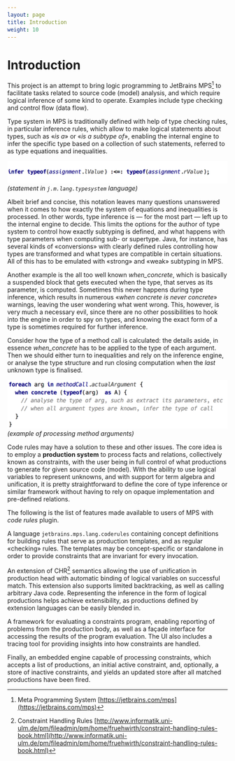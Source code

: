 ```yaml
---
layout: page
title: Introduction
weight: 10
---
```


# Introduction

This project is an attempt to bring logic programming to JetBrains MPS[^mps] to facilitate tasks related to source code (model) analysis, and which require logical inference of some kind to operate. Examples include type checking and control flow (data flow).

Type system in MPS is traditionally defined with help of type checking rules, in particular inference rules, which allow to make logical statements about types, such as «*is a*» or «*is a subtype of*», enabling the internal engine to infer the specific type based on a collection of such statements, referred to as type equations and inequalities.

![](img/intro-assignment-550.png)  
_(statement in `j.m.lang.typesystem` language)_

Albeit brief and concise, this notation leaves many questions unanswered when it comes to how exactly the system of equations and inequalities is processed. In other words, type inference is — for the most part — left up to the internal engine to decide. This limits the options for the author of type system to control how exactly subtyping is defined, and what happens with type parameters when computing sub- or supertype. Java, for instance, has several kinds of «conversions» with clearly defined rules controlling how types are transformed and what types are compatible in certain situations. All of this has to be emulated with «strong» and «weak» subtyping in MPS.  

Another example is the all too well known *when_concrete*, which is basically a suspended block that gets executed when the type, that serves as its parameter, is computed. Sometimes this never happens during type inference, which results in numerous «*when concrete is never concrete*» warnings, leaving the user wondering what went wrong. This, however, is very much a necessary evil, since there are no other possibilities to hook into the engine in order to spy on types, and knowing the exact form of a type is sometimes required for further inference.

Consider how the type of a method call is calculated: the details aside, in essence *when_concrete* has to be applied to the type of each argument. Then we should either turn to inequalities and rely on the inference engine, or analyse the type structure and run closing computation when the *last* unknown type is finalised.

![](img/intro-methodcall-550.png)  
_(example of processing method arguments)_

Code rules may have a solution to these and other issues. The core idea is to employ a **production system** to process facts and relations, collectively known as constraints, with the user being in full control of what productions to generate for given source code (model). With the ability to use logical variables to represent unknowns, and with support for term algebra and unification, it is pretty straightforward to define the core of type inference or similar framework without having to rely on opaque implementation and pre-defined relations.

The following is the list of features made available to users of MPS with *code rules* plugin.  

A language `jetbrains.mps.lang.coderules` containing concept definitions for building rules that serve as production templates, and as regular «checking» rules. The templates may be concept-specific or standalone in order to provide constraints that are invariant for every invocation.

An extension of CHR[^chr] semantics allowing the use of unification in production head with automatic binding of logical variables on successful match. This extension also supports limited backtracking, as well as calling arbitrary Java code. Representing the inference in the form of logical productions helps achieve extensibility, as productions defined by extension languages can be easily blended in.

A framework for evaluating a constraints program, enabling reporting of problems from the production body, as well as a façade interface for accessing the results of the program evaluation. The UI also includes a tracing tool for providing insights into how constraints are handled.

Finally, an embedded engine capable of processing constraints, which accepts a list of productions, an initial active constraint, and, optionally, a store of inactive constraints, and yields an updated store after all matched productions have been fired.


[^mps]: Meta Programming System [https://jetbrains.com/mps](https://jetbrains.com/mps)
[^chr]: Constraint Handling Rules [http://www.informatik.uni-ulm.de/pm/fileadmin/pm/home/fruehwirth/constraint-handling-rules-book.html](http://www.informatik.uni-ulm.de/pm/fileadmin/pm/home/fruehwirth/constraint-handling-rules-book.html)

